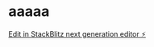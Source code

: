 # aaaaa

[Edit in StackBlitz next generation editor ⚡️](https://stackblitz.com/~/github.com/Martin6k/aaaaa)